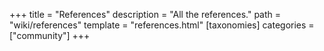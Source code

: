 +++
title = "References"
description = "All the references."
path = "wiki/references"
template = "references.html"
[taxonomies]
categories = ["community"]
+++

<!-- References table data can be found in the "content/wiki/references.toml"-file next to this file. -->
